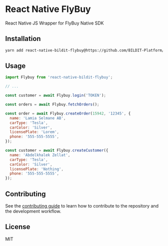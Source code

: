 # React Native FlyBuy

React Native JS Wrapper for FlyBuy Native SDK

## Installation

```sh
yarn add react-native-bildit-flybuy@https://github.com/BILDIT-Platform/react-native-bildit-flybuy.git
```

## Usage

```js
import Flybuy from 'react-native-bildit-flybuy';

// ...

const customer = await Flybuy.login('TOKEN');

const orders = await Flybuy.fetchOrders();

const order = await Flybuy.createOrder(15942, '12345', {
  name: 'Lamia Selmane AB',
  carType: 'Tesla',
  carColor: 'Silver',
  licensePlate: 'Lorem',
  phone: '555-555-5555',
});

const customer = await Flybuy.createCustomer({
  name: 'Abdelkhalek Zellat',
  carType: 'Tesla',
  carColor: 'Silver',
  licensePlate: 'Nothing',
  phone: '555-555-5555',
});
```

## Contributing

See the [contributing guide](CONTRIBUTING.md) to learn how to contribute to the repository and the development workflow.

## License

MIT
